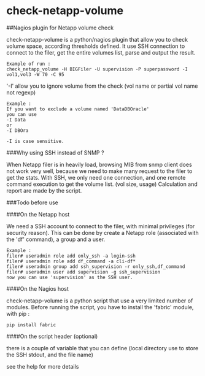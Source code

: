 # check-netapp-volume
##Nagios plugin for Netapp volume check



check-netapp-volume is a python/nagios plugin that allow you to check volume space, according thresholds defined.
It use SSH connection to connect to the filer, get the entire volumes list, parse and output the result.


    Example of run : 
    check_netapp_volume -H BIGFiler -U supervision -P superpassword -I vol1,vol3 -W 70 -C 95


'-I' allow you to ignore volume from the check (vol name or partial vol name not regexp)

    Example :
    If you want to exclude a volume named 'DataDBOracle'
    you can use 
    -I Data
    or
    -I DBOra
    
    -I is case sensitive.
    
    

###Why using SSH instead of SNMP ?

When Netapp filer is in heavily load, browsing MIB from snmp client does not work very well, because we need to make many request to the filer to get the stats.
With SSH, we only need one connection, and one remote command execution to get the volume list. (vol size, usage)
Calculation and report are made by the script. 



###Todo before use



####On the Netapp host

We need a SSH account to connect to the filer, with minimal privileges (for security reason).
This can be done by create a Netapp role (associated with the 'df' command), a group and a user.

    Example :
    filer# useradmin role add only_ssh -a login-ssh
    filer# useradmin role add df_command -a cli-df*
    filer# useradmin group add ssh_supervision -r only_ssh,df_command
    filer# useradmin user add supervision -g ssh_supervision
    now you can use 'supervision' as the SSH user.
    
    
    
####On the Nagios host

check-netapp-volume is a python script that use a very limited number of modules.
Before running the script, you have to install the 'fabric' module, with pip :

    pip install fabric
  
  
  
####On the script header (optional)

there is a couple of variable that you can define (local directory use to store the SSH stdout, and the file name) 

see the help for more details
